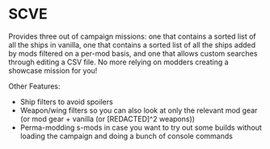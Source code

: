 # SCVE
 
Provides three out of campaign missions: one that contains a sorted list of all the ships in vanilla, one that contains a sorted list of all the ships added by mods filtered on a per-mod basis, and one that allows custom searches through editing a CSV file. No more relying on modders creating a showcase mission for you!

Other Features:
- Ship filters to avoid spoilers
- Weapon/wing filters so you can also look at only the relevant mod gear (or mod gear + vanilla (or [REDACTED]^2 weapons))
- Perma-modding s-mods in case you want to try out some builds without loading the campaign and doing a bunch of console commands
